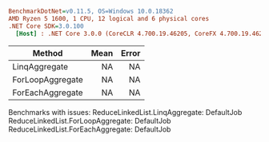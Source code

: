 ``` ini

BenchmarkDotNet=v0.11.5, OS=Windows 10.0.18362
AMD Ryzen 5 1600, 1 CPU, 12 logical and 6 physical cores
.NET Core SDK=3.0.100
  [Host] : .NET Core 3.0.0 (CoreCLR 4.700.19.46205, CoreFX 4.700.19.46214), 64bit RyuJIT  [AttachedDebugger]


```
|           Method | Mean | Error |
|----------------- |-----:|------:|
|    LinqAggregate |   NA |    NA |
| ForLoopAggregate |   NA |    NA |
| ForEachAggregate |   NA |    NA |

Benchmarks with issues:
  ReduceLinkedList.LinqAggregate: DefaultJob
  ReduceLinkedList.ForLoopAggregate: DefaultJob
  ReduceLinkedList.ForEachAggregate: DefaultJob

